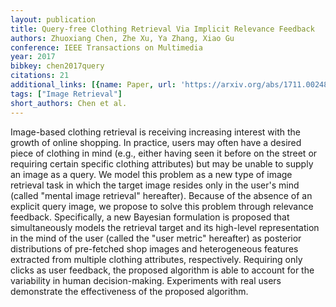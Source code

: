 ```yaml
---
layout: publication
title: Query-free Clothing Retrieval Via Implicit Relevance Feedback
authors: Zhuoxiang Chen, Zhe Xu, Ya Zhang, Xiao Gu
conference: IEEE Transactions on Multimedia
year: 2017
bibkey: chen2017query
citations: 21
additional_links: [{name: Paper, url: 'https://arxiv.org/abs/1711.00248'}]
tags: ["Image Retrieval"]
short_authors: Chen et al.
---
```

Image-based clothing retrieval is receiving increasing interest with the
growth of online shopping. In practice, users may often have a desired piece of
clothing in mind (e.g., either having seen it before on the street or requiring
certain specific clothing attributes) but may be unable to supply an image as a
query. We model this problem as a new type of image retrieval task in which the
target image resides only in the user's mind (called "mental image retrieval"
hereafter). Because of the absence of an explicit query image, we propose to
solve this problem through relevance feedback. Specifically, a new Bayesian
formulation is proposed that simultaneously models the retrieval target and its
high-level representation in the mind of the user (called the "user metric"
hereafter) as posterior distributions of pre-fetched shop images and
heterogeneous features extracted from multiple clothing attributes,
respectively. Requiring only clicks as user feedback, the proposed algorithm is
able to account for the variability in human decision-making. Experiments with
real users demonstrate the effectiveness of the proposed algorithm.